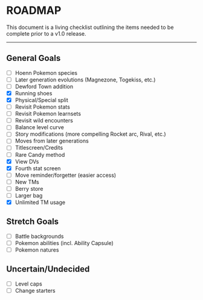 # ROADMAP

This document is a living checklist outlining the items needed to be complete prior to a v1.0 release.

---


## General Goals

- [ ] Hoenn Pokemon species
- [ ] Later generation evolutions (Magnezone, Togekiss, etc.)
- [ ] Dewford Town addition
- [x] Running shoes
- [x] Physical/Special split
- [ ] Revisit Pokemon stats
- [ ] Revisit Pokemon learnsets
- [ ] Revisit wild encounters
- [ ] Balance level curve
- [ ] Story modifications (more compelling Rocket arc, Rival, etc.)
- [ ] Moves from later generations
- [ ] Titlescreen/Credits
- [ ] Rare Candy method
- [x] View DVs 
- [x] Fourth stat screen
- [ ] Move reminder/forgetter (easier access)
- [ ] New TMs
- [ ] Berry store
- [ ] Larger bag
- [x] Unlimited TM usage

## Stretch Goals

- [ ] Battle backgrounds
- [ ] Pokemon abilities (incl. Ability Capsule)
- [ ] Pokemon natures 

## Uncertain/Undecided

- [ ] Level caps
- [ ] Change starters
